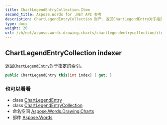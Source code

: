 ```yaml
---
title: ChartLegendEntryCollection.Item
second_title: Aspose.Words for .NET API 参考
description: ChartLegendEntryCollection 财产. 返回ChartLegendEntry对于指定的索引
type: docs
weight: 20
url: /zh/net/aspose.words.drawing.charts/chartlegendentrycollection/item/
---
```

## ChartLegendEntryCollection indexer

返回[`ChartLegendEntry`](../../chartlegendentry/)对于指定的索引。

```csharp
public ChartLegendEntry this[int index] { get; }
```

### 也可以看看

* class [ChartLegendEntry](../../chartlegendentry/)
* class [ChartLegendEntryCollection](../)
* 命名空间 [Aspose.Words.Drawing.Charts](../../chartlegendentrycollection/)
* 部件 [Aspose.Words](../../../)


